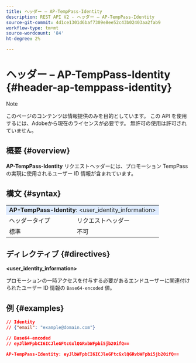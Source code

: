 ```yaml
---
title: ヘッダー – AP-TempPass-Identity
description: REST API V2 - ヘッダー – AP-TempPass-Identity
source-git-commit: 4d1ce1301d6baf7309e8ee52c43b02403aa2fab9
workflow-type: tm+mt
source-wordcount: '84'
ht-degree: 2%

---
```



# ヘッダー – AP-TempPass-Identity {#header-ap-temppass-identity}

>[!NOTE]
>
> このページのコンテンツは情報提供のみを目的としています。 この API を使用するには、Adobeから現在のライセンスが必要です。 無許可の使用は許可されていません。

## 概要 {#overview}

<b>AP-TempPass-Identity</b> リクエストヘッダーには、プロモーション TempPass の実現に使用されるユーザー ID 情報が含まれています。

## 構文 {#syntax}

<table>
   <tr>
      <td style="background-color: #DEEBFF;" colspan="2"><b>AP-TempPass-Identity</b>: &lt;user_identity_information&gt;</td>
   </tr>
   <tr>
      <td>ヘッダータイプ</td>
      <td>リクエストヘッダー</td>
   </tr>
   <tr>
      <td>標準</td>
      <td>不可</td>
   </tr>
</table>

## ディレクティブ {#directives}

<b>&lt;user_identity_information></b>

プロモーションの一時アクセスを付与する必要があるエンドユーザーに関連付けられたユーザー ID 情報の `Base64-encoded` 値。

## 例 {#examples}

```JSON
// Identity
// {"email": "example@domain.com"}

// Base64-encoded
// eyJlbWFpbCI6ICJleGFtcGxlQGRvbWFpbi5jb20ifQ==

AP-TempPass-Identity: eyJlbWFpbCI6ICJleGFtcGxlQGRvbWFpbi5jb20ifQ==
```
